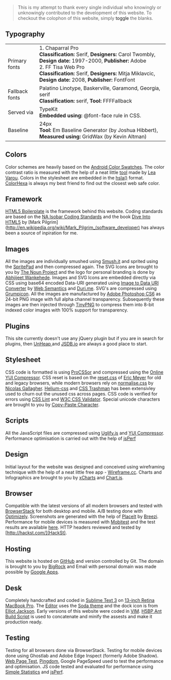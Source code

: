 > This is my attempt to thank every single individual who knowingly or unknowingly contributed to the development of this website. To checkout the colophon of this website, simply <a id="toggle">toggle</a> the blanks.

Typography
----------
<table>
  <tr>
    <td>Primary fonts</td>
    <td>
      1. Chaparral Pro<br>
      <strong>Classification: </strong>Serif, <strong>Designers:</strong> Carol Twombly, <strong>Design date:</strong> 1997-2000, <strong>Publisher:</strong> Adobe<br>
      2. FF Tisa Web Pro<br>
      <strong>Classification: </strong>Serif, <strong>Designers:</strong> Mitja Miklavcic, <strong>Design date:</strong> 2008, <strong>Publisher:</strong> FontFont</strong><br>
    </td>
  </tr>
  <tr>
    <td>Fallback fonts</td>
    <td>
      Palatino Linotype, Baskerville, Garamond, Georgia, serif<br>
      <strong>Classification:</strong> serif, <strong>Tool:</strong> FFFFallback
    </td>
  </tr>
  <tr>
    <td>Served via</td>
    <td>
      TypeKit<br>
      <strong>Embedded using:</strong> @font-face rule in CSS.
    </td>
  </tr>
  <tr>
    <td>Baseline</td>
    <td>
      24px<br>
      <strong>Tool:</strong> Em Baseline Generator (by Joshua Hibbert), <strong>Measured using:</strong> GridWax (by Kevin Altman)                                      
    </td>
  </tr>
</table>

Colors
------
Color schemes are heavily based on the [Android Color Swatches](http://developer.android.com/design/style/color.html). The color contrast ratio is measured with the help of a neat little [tool](http://leaverou.github.com/contrast-ratio/) made by [Lea Varou](http://lea.verou.me/). Colors in the stylesheet are embedded in the [hsla()](http://css-tricks.com/yay-for-hsla/) format. [ColorHexa](http://www.colorhexa.com/) is always my best friend to find out the closest web safe color.

Framework
---------
[HTML5 Boilerplate](http://html5boilerplate.com/) is the framework behind this website. Coding standards are based on the [NA Isobar Coding Standards](http://isobar-idev.github.io/code-standards/) and the book [Dive Into HTML5](http://diveintohtml5.info/) by [Mark Pilgrim](http://en.wikipedia.org/wiki/Mark_Pilgrim_(software_developer) has always been a source of inpiration for me.

Images
------
All the images are individually smushed using [Smush.it](http://www.smushit.com/ysmush.it/) and sprited using the [SpritePad](http://spritepad.wearekiss.com/) and then compressed again. The SVG Icons are brought to you by [The Noun Project](http://thenounproject.com/) and the logo for personal branding is done by [Abhjijeet Wankehede](http://www.sokratus.in/). Images and SVG Icons are embedded directly via CSS using base64 encoded Data-URI generated using [Image to Data URI Converter](http://websemantics.co.uk/online_tools/image_to_data_uri_convertor/) by [Web Semantics](http://websemantics.co.uk) and [Duri.me](http://duri.me). SVG's are compressed using [Grumpicon](http://www.grumpicon.com/). All the images are manufactured by [Adobe Photoshop CS6](www.adobe.com/in/products/cs6.html) as 24-bit PNG image with full alpha channel transparency. Subsequently these images are then injected through [TinyPNG](http://tinypng.org/) to compress them into 8-bit indexed color images with 100% support for transparency.

Plugins
-------
This site currently doesn't use any jQuery plugin but if you are in search for plugins, then [UnHeap ](http://www.unheap.com/) and [JSDB.io](http://www.jsdb.io/?sort=trending) are always a good place to start.

Stylesheet
----------
CSS code is formatted is using [ProCSSor](http://procssor.com/) and compressed using the [Online YUI Compressor](http://refresh-sf.com/yui/). CSS reset is based on the [reset.css](http://meyerweb.com/eric/tools/css/reset/reset.css) of [Eric Meyer](http://meyerweb.com/) for old and legacy browsers, while modern browsers rely on [normalise.css](http://necolas.github.io/normalize.css/) by [Nicolas Gallagher](http://nicolasgallagher.com/). [Helium-css](https://github.com/geuis/helium-css) and [CSS Trashman](http://www.csstrashman.com/styles/20386) has been extensivley used to churn out the unused css across pages. CSS code is verified for errors using [CSS Lint](http://csslint.net/) and [W3C CSS Validator](http://jigsaw.w3.org/css-validator/). Special unicode characters are brought to you by [Copy-Paste Character](http://copypastecharacter.com/).

Scripts
-------
All the JavaScript files are compressed using [Uglify.js](http://marijnhaverbeke.nl//uglifyjs) and [YUI Compressor](http://refresh-sf.com/yui/). Performance optimisation is carried out with the help of [jsPerf](http://jsperf.com/)

Design
------
Initial layout for the website was designed and conceived using wireframing technique with the help of a neat little free app - [Wireframe.cc](http://wireframe.cc/). Charts and Infographics are brought to you by [xCharts](http://tenxer.github.com/xcharts/) and [Chart.js](http://www.chartjs.org/).

Browser
-------
Compatible with the latest versions of all modern browsers and tested with [BrowserStack](http://www.browserstack.com/) for both desktop and mobile. A/B testing done with [Optimizely](https://www.optimizely.com/). Screenshots are generated with the help of [PlaceIt](http://placeit.breezi.com/) by [Breezi](http://breezi.com/). Performance for mobile devices is measured with [Mobitest](http://mobitest.akamai.com/) and the test results are available [here](http://mobitest.akamai.com/m/results.cgi?testid=130420_FD_10). HTTP headers reviewed and tested by [http://hackst.com/](HackSt).

Hosting
-------
This website is hosted on [GitHub](https://github.com/) and version controlled by Git. The domain is brought to you by [BigRock](http://bigrock.com/) and Email with personal domain was made possible by [Google Apps](http://www.google.com/intl/en/enterprise/apps/business/).

Desk
----
Completely handcrafted and coded in [Sublime Text 3](http://www.sublimetext.com/3) on [13-inch Retina MacBook Pro](http://www.apple.com/in/macbook-pro/specs-retina/). The [Editor](http://blog.alexmaccaw.com/sublime-text) uses the [Soda theme](https://github.com/buymeasoda/soda-theme/) and the dock icon is from [Elliot Jackson](http://dribbble.com/shots/872166-Sublime-Text-2-Replacement-Icon). Early versions of this website were coded in [VIM](http://www.openvim.com/tutorial.html). [H5BP Ant Build Script](https://github.com/h5bp/ant-build-script) is used to concatenate and minify the assests and make it production ready.

Testing
-------
Testing for all browsers done via BrowserStack. Testing for mobile devices done using Ghostlab and Adobe Edge Inspect (formerly Adobe Shadow). [Web Page Test](http://www.webpagetest.org/result/130615_BN_AKW/), [Pingdom](http://tools.pingdom.com/fpt/), Google PageSpeed used to test the performance and optimisation. JS code tested and evaluated for performance using [Simple Statistics](http://macwright.org/simple-statistics/) and [jsPerf](http://jsperf.com/).
